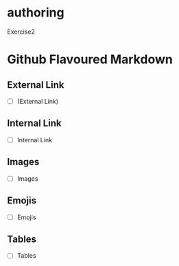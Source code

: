 # authoring
Exercise2
# Github Flavoured Markdown
## External Link
 - [ ] (External Link)


## Internal Link
- [ ] Internal Link

## Images
- [ ] Images

## Emojis
- [ ] Emojis

## Tables
- [ ] Tables


